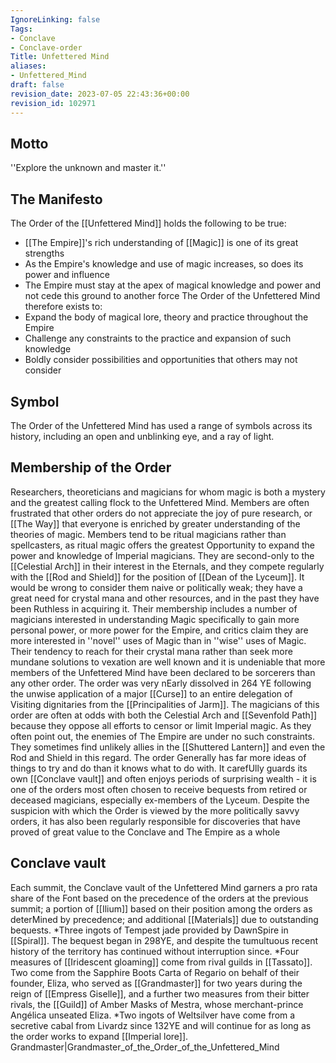 ```yaml
---
IgnoreLinking: false
Tags:
- Conclave
- Conclave-order
Title: Unfettered Mind
aliases:
- Unfettered_Mind
draft: false
revision_date: 2023-07-05 22:43:36+00:00
revision_id: 102971
---
```


## Motto
''Explore the unknown and master it.''
## The Manifesto
The Order of the [[Unfettered Mind]] holds the following to be true:
* [[The Empire]]'s rich understanding of [[Magic]] is one of its great strengths
* As the Empire's knowledge and use of magic increases, so does its power and influence
* The Empire must stay at the apex of magical knowledge and power and not cede this ground to another force
The Order of the Unfettered Mind therefore exists to:
* Expand the body of magical lore, theory and practice throughout the Empire
* Challenge any constraints to the practice and expansion of such knowledge
* Boldly consider possibilities and opportunities that others may not consider
## Symbol
The Order of the Unfettered Mind has used a range of symbols across its history, including an open and unblinking eye, and a ray of light.
## Membership of the Order
Researchers, theoreticians and magicians for whom magic is both a mystery and the greatest calling flock to the Unfettered Mind. Members are often frustrated that other orders do not appreciate the joy of pure research, or [[The Way]] that everyone is enriched by greater understanding of the theories of magic. Members tend to be ritual magicians rather than spellcasters, as ritual magic offers the greatest Opportunity to expand the power and knowledge of Imperial magicians. They are second-only to the [[Celestial Arch]] in their interest in the Eternals, and they compete regularly with the [[Rod and Shield]] for the position of [[Dean of the Lyceum]].
It would be wrong to consider them naive or politically weak; they have a great need for crystal mana and other resources, and in the past they have been Ruthless in acquiring it. Their membership includes a number of magicians interested in understanding Magic specifically to gain more personal power, or more power for the Empire, and critics claim they are more interested in ''novel'' uses of Magic than in ''wise'' uses of Magic. Their tendency to reach for their crystal mana rather than seek more mundane solutions to vexation are well known and it is undeniable that more members of the Unfettered Mind have been declared to be sorcerers than any other order. The order was very nEarly dissolved in 264 YE following the unwise application of a major [[Curse]] to an entire delegation of Visiting dignitaries from the [[Principalities of Jarm]].
The magicians of this order are often at odds with both the Celestial Arch and [[Sevenfold Path]] because they oppose all efforts to censor or limit Imperial magic. As they often point out, the enemies of The Empire are under no such constraints. They sometimes find unlikely allies in the [[Shuttered Lantern]] and even the Rod and Shield in this regard.
The order Generally has far more ideas of things to try and do than it knows what to do with. It carefUlly guards its own [[Conclave vault]] and often enjoys periods of surprising wealth - it is one of the orders most often chosen to receive bequests from retired or deceased magicians, especially ex-members of the Lyceum. Despite the suspicion with which the Order is viewed by the more politically savvy orders, it has also been regularly responsible for discoveries that have proved of great value to the Conclave and The Empire as a whole
## Conclave vault
Each summit, the Conclave vault of the Unfettered Mind garners a pro rata share of the Font based on the precedence of the orders at the previous summit; a portion of [[Ilium]] based on their position among the orders as deterMined by precedence; and additional [[Materials]] due to outstanding bequests.
*Three ingots of Tempest jade provided by DawnSpire in [[Spiral]]. The bequest began in 298YE, and despite the tumultuous recent history of the territory has continued without interruption since. 
*Four measures of [[Iridescent gloaming]] come from rival guilds in [[Tassato]]. Two come from the Sapphire Boots Carta of Regario on behalf of their founder, Eliza, who served as [[Grandmaster]] for two years during the reign of [[Empress Giselle]], and a further two measures from their bitter rivals, the [[Guild]] of Amber Masks of Mestra, whose merchant-prince Angélica unseated Eliza. 
*Two ingots of Weltsilver have come from a secretive cabal from Livardz since 132YE and will continue for as long as the order works to expand [[Imperial lore]].
Grandmaster|Grandmaster_of_the_Order_of_the_Unfettered_Mind